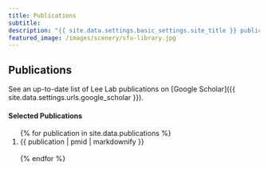 ```yaml
---
title: Publications
subtitle:
description: "{{ site.data.settings.basic_settings.site_title }} publications."
featured_image: /images/scenery/sfu-library.jpg
---
```


## Publications

See an up-to-date list of Lee Lab publications on [Google Scholar]({{ site.data.settings.urls.google_scholar }}).

#### Selected Publications

<ol>
  {% for publication in site.data.publications %}
  <div class="publication">
  <li>
    {{ publication | pmid | markdownify }}
  </li>
  </div>
  <br>
  {% endfor %}
</ol>
